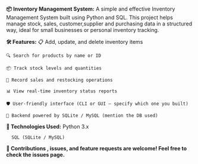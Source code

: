 **📦 Inventory Management System:**
A simple and effective Inventory Management System built using Python and SQL. This project helps manage stock, sales, 
customer,supplier and purchasing data in a structured way, ideal for small businesses or personal inventory tracking.

**🛠️ Features:**
    📋 Add, update, and delete inventory items
    
    🔍 Search for products by name or ID
    
    📦 Track stock levels and quantities
    
    🧾 Record sales and restocking operations
    
    📊 View real-time inventory status reports
    
    🛡️ User-friendly interface (CLI or GUI — specify which one you built)
    
    💾 Backend powered by SQLite / MySQL (mention the DB used)

**🧰 Technologies Used:**
      Python 3.x
    
      SQL (SQLite / MySQL)


**🤝 Contributions
, issues, and feature requests are welcome!
Feel free to check the issues page.**
